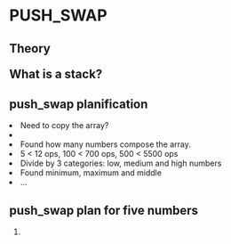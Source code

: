 <!DOCTYPE html>
<html>
<body>
    <h1>PUSH_SWAP</h1>
    <h2>Theory</2>
    <p>
        What is a stack?
    </p>
    <h2>push_swap planification</h2>
    <p>
        <li>Need to copy the array?<li/>
        <li>Found how many numbers compose the array.</li>
        <li>5 < 12 ops, 100 < 700 ops, 500 < 5500 ops</li>
        <li>Divide by 3 categories: low, medium and high numbers</li>
        <li>Found minimum, maximum and middle </li>
        <li>...</li>
    </p>
    <h2>push_swap plan for five numbers</h2>
    <p> 
        <ol>
            <li></li>
        </ol>
    </p>
</body>
</html>